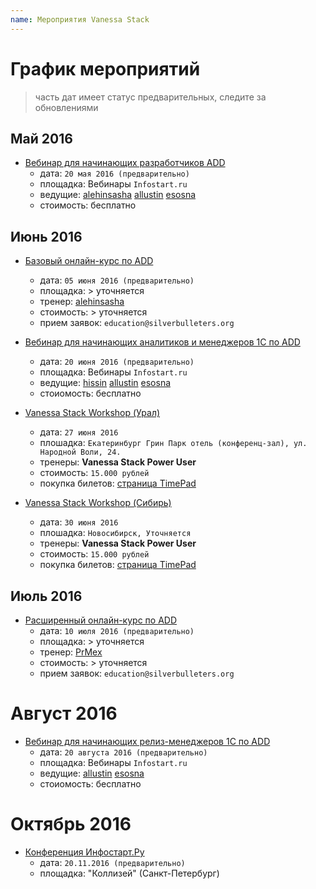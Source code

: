 ```yaml
---
name: Мероприятия Vanessa Stack
---
```


# График мероприятий

> часть дат имеет статус предварительных, следите за обновлениями

## Май 2016

* [Вебинар для начинающих разработчиков ADD](https://github.com/silverbulleters/vanessa-services/issues/21#issuecomment-215950159)
  * дата: `20 мая 2016 (предварительно)`
  * площадка: Вебинары `Infostart.ru`
  * ведущие: [alehinsasha](https://github.com/alehinsasha) [allustin](https://github.com/allustin) [esosna](https://github.com/pumbaEO)
  * стоимость: бесплатно

## Июнь 2016

* [Базовый онлайн-курс по ADD](mailto:education@silverbulleters.org)
  * дата: `05 июня 2016 (предварительно)`
  * площадка: > уточняется
  * тренер: [alehinsasha](https://github.com/alehinsasha)
  * стоимость: > уточняется
  * прием заявок: `education@silverbulleters.org`

* [Вебинар для начинающих аналитиков и менеджеров 1С по ADD](https://github.com/silverbulleters/vanessa-services/issues/21#issuecomment-215950159)
  * дата: `20 июня 2016 (предварительно)`
  * площадка: Вебинары `Infostart.ru`
  * ведущие: [hissin](https://github.com/hissin) [allustin](https://github.com/allustin) [esosna](https://github.com/pumbaEO)
  * стоиомость: бесплатно

* [Vanessa Stack Workshop (Урал)](https://silverbulleters.timepad.ru/event/320988/)
  * дата: `27 июня 2016`
  * плошадка: `Екатеринбург Грин Парк отель (конференц-зал), ул. Народной Воли, 24.`
  * тренеры: **Vanessa Stack Power User**
  * стоимость: `15.000 рублей`
  * покупка билетов: [страница TimePad](https://silverbulleters.timepad.ru/event/320988/)

* [Vanessa Stack Workshop (Сибирь)](https://silverbulleters.timepad.ru/event/321004/)
  * дата: `30 июня 2016`
  * плошадка: `Новосибирск, Уточняется`
  * тренеры: **Vanessa Stack Power User**
  * стоимость: `15.000 рублей`
  * покупка билетов: [страница TimePad](https://silverbulleters.timepad.ru/event/321004/)

## Июль 2016

* [Расширенный онлайн-курс по ADD](mailto:education@silverbulleters.org)
  * дата: `10 июля 2016 (предварительно)`
  * площадка: > уточняется
  * тренер: [PrMex](https://github.com/PrMex)
  * стоимость: > уточняется
  * прием заявок: `education@silverbulleters.org`

# Август 2016

* [Вебинар для начинающих релиз-менеджеров 1С по ADD](mailto:education@silverbulleters.org)
  * дата: `20 августа 2016 (предварительно)`
  * площадка: Вебинары `Infostart.ru`
  * ведущие: [allustin](https://github.com/allustin) [esosna](https://github.com/pumbaEO)
  * стоиомость: бесплатно

# Октябрь 2016

* [Конференция Инфостарт.Ру](http://event.infostart.ru/2015/)
  * дата: `20.11.2016 (предварительно)`
  * площадка: "Коллизей" (Санкт-Петербург)

